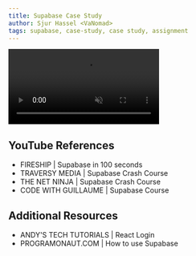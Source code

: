 ```yaml
---
title: Supabase Case Study
author: Sjur Hassel <VaNomad>
tags: supabase, case-study, case study, assignment
---
```


  
  
<video controls="controls" muted="muted" playsinline="playsinline" src="https://www.youtube.com/watch?v=hxhfxN6yGcg"></video>

## YouTube References

- FIRESHIP | Supabase in 100 seconds
- TRAVERSY MEDIA | Supabase Crash Course
- THE NET NINJA | Supabase Crash Course
- CODE WITH GUILLAUME | Supabase Course

## Additional Resources

- ANDY'S TECH TUTORIALS | React Login
- PROGRAMONAUT.COM | How to use Supabase
